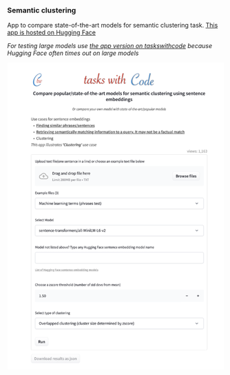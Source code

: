 ### Semantic clustering
App to compare state-of-the-art models for semantic clustering task. [This app is hosted on Hugging Face](https://huggingface.co/spaces/taskswithcode/semantic_clustering)

_For testing large models use [the app version on taskswithcode](https://taskswithcode.com/semantic_clustering/) because Hugging Face often times out on large models_

<img src="picture.png" width="600">

